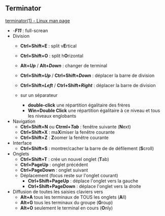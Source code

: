 
## Terminator

[terminator(1) - Linux man page](https://linux.die.net/man/1/terminator)


- 
  -**_F11_** : full-screan
- Division  
  - **Ctrl+Shift+E** : split v**E**rtical
  - **Ctrl+Shift+O** : split h**O**rizontal
  - **Alt+_Up_** / **Alt+_Down_** : changer de terminal
  - **Ctrl+Shift+_Up_** / **Ctrl+Shift+_Down_** : déplacer la barre de division
  - **Ctrl+Shift+_Left_** / **Ctrl+Shift+_Right_** : déplacer la barre de division

  - sur un séparateur
    - **double-click** une répartition égalitaire des frères
    - **Win+Double Click** une répartition égalitaire à ce niveau et tous les niveaux englobants
- Navigation
  - **Ctrl+Shift+N** ou **Ctrml+_Tab_** : fenêtre suivante (**N**ext)
  - **Ctrl+Shift+X** : ma**X**imiser la fenêtre courante
  - **Ctrl+Shift+Z** : **Z**oomer la fenêtre courante
- Interface
  - **Ctrl+Shift+S** : montrer/cacher la barre de de défilement (**S**croll)
- Onglets  
  - **Ctrl+Shift+T** : crée un nouvel onglet (**T**ab)
  - **Ctrl+PageUp** : onglet précédent
  - **Ctrl+PageDown** : onglet suivant
  - Déplacement (focus reste sur l'onglet courant)
    - **Ctrl+Shift+PageUp** : déplace l'onglet vers la gauche
    - **Ctrl+Shift+PageDown** : déplace l'onglet vers la droite
- Diffusion de toutes les saisies claviers vers
  - **Alt+A** tous les terminaux de TOUS les onglets  (**A**ll)
  - **Alt+G** tous les terminaux du groupe (**G**roup)  
  - **Alt+O** seulement le terminal en cours (**O**nly)  